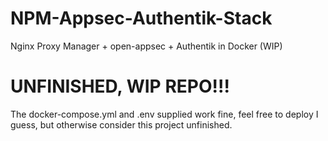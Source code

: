 # NPM-Appsec-Authentik-Stack
Nginx Proxy Manager + open-appsec + Authentik in Docker (WIP)
# UNFINISHED, WIP REPO!!!
The docker-compose.yml and .env supplied work fine, feel free to deploy I guess, but otherwise consider this project unfinished.
